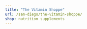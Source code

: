 ```yaml
---
title: "The Vitamin Shoppe"
url: /san-diego/the-vitamin-shoppe/
shop: nutrition supplements
---
```

